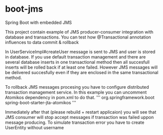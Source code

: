 # boot-jms
Spring Boot with embedded JMS

This project contain example of JMS producer-consumer integration with database and transactions.
You can test how @Transactional annotation influences to data commit & rollback

In UserServiceImpl#createUser message is sent to JMS and user is stored in database.
If you use default transaction management and there are several database inserts in one transactional method then all succesfull inserts will be rolled back if at least one failed.
However JMS messages will be delivered succesfully even if they are enclosed in the same transactional method.

To rollback JMS messages procesing you have to configure distributed transaction management service. In this example you can uncomment Atomikos dependency in pom.xml to do that.
'''
<dependency>
	<groupId>org.springframework.boot</groupId>
	<artifactId>spring-boot-starter-jta-atomikos</artifactId>
</dependency>
'''

Immediately after that (please rebuild + restart applicaion) you will see that JMS consumer will stop accept messages if transaction was failed uppon message producing.
To simulate transaction error you have to create UserEntity without username
